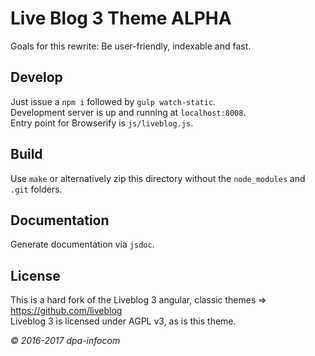# Live Blog 3 Theme ALPHA
Goals for this rewrite: Be user-friendly, indexable and fast.    

## Develop
Just issue a `npm i` followed by `gulp watch-static`.    
Development server is up and running at `localhost:8008`.    
Entry point for Browserify is `js/liveblog.js`.

## Build
Use `make` or alternatively zip this directory without the `node_modules` and `.git` folders.

## Documentation
Generate documentation via `jsdoc`.

## License
This is a hard fork of the Liveblog 3 angular, classic themes => https://github.com/liveblog   
Liveblog 3 is licensed under AGPL v3, as is this theme.
   
*© 2016-2017 dpa-infocom*
